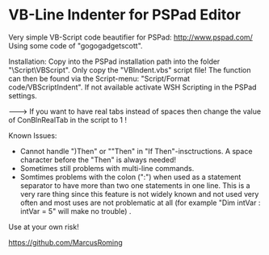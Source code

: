 VB-Line Indenter for PSPad Editor
=================================

Very simple VB-Script code beautifier for PSPad: http://www.pspad.com/ Using some code of "gogogadgetscott". 

Installation: Copy into the PSPad installation path into the folder "\Script\VBScript\". Only copy the "VBIndent.vbs" script file! 
The function can then be found via the Script-menu: "Script/Format code/VBScriptIndent". If not available activate WSH Scripting in the PSPad settings.

---> If you want to have real tabs instead of spaces then change the value of ConBlnRealTab in the script to 1 !

Known Issues:
- Cannot handle ")Then" or ""Then" in "If Then"-insctructions. A space character before the "Then" is always needed! 
- Sometimes still problems with multi-line commands.
- Somtimes problems with the colon (":") when used as a statement separator to have more than two one statements in one line. 
  This is a very rare thing since this feature is not widely known and not used very often and most uses are not problematic at all
  (for example "Dim intVar : intVar = 5" will make no trouble) . 

Use at your own risk!

https://github.com/MarcusRoming